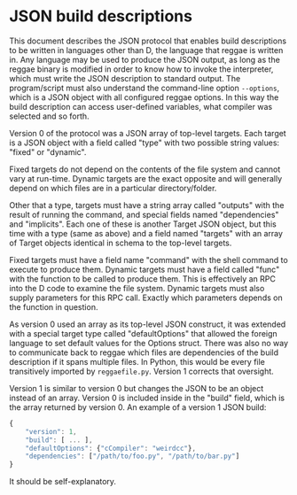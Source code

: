 JSON build descriptions
=======================

This document describes the JSON protocol that enables build
descriptions to be written in languages other than D, the
language that reggae is written in. Any language may be
used to produce the JSON output, as long as the reggae
binary is modified in order to know how to invoke the
interpreter, which must write the JSON description to
standard output. The program/script must also understand
the command-line option `--options`, which is a JSON
object with all configured reggae options. In this way
the build description can access user-defined variables,
what compiler was selected and so forth.

Version 0 of the protocol was a JSON array of top-level
targets. Each target is a JSON object with a field called
"type" with two possible string values: "fixed" or
"dynamic".

Fixed targets do not depend on the contents of the file
system and cannot vary at run-time. Dynamic targets are
the exact opposite and will generally depend on which files
are in a particular directory/folder.

Other that a type, targets must have a string array called "outputs"
with the result of running the command, and special fields named
"dependencies" and "implicits". Each one of these is another Target
JSON object, but this time with a type (same as above) and a field
named "targets" with an array of Target objects identical in schema to
the top-level targets.

Fixed targets must have a field name "command" with the shell command
to execute to produce them. Dynamic targets must have a field called
"func" with the function to be called to produce them. This is
effectively an RPC into the D code to examine the file system.
Dynamic targets must also supply parameters for this RPC call.
Exactly which parameters depends on the function in question.

As version 0 used an array as its top-level JSON construct, it was
extended with a special target type called "defaultOptions" that
allowed the foreign language to set default values for the
Options struct. There was also no way to communicate back to reggae
which files are dependencies of the build description if it spans
multiple files. In Python, this would be every file transitively
imported by `reggaefile.py`. Version 1 corrects that oversight.

Version 1 is similar to version 0 but changes the JSON to be an
object instead of an array. Version 0 is included inside in the
"build" field, which is the array returned by version 0. An
example of a version 1 JSON build:

```javascript
{
    "version": 1,
    "build": [ ... ],
    "defaultOptions": {"cCompiler": "weirdcc"},
    "dependencies": ["/path/to/foo.py", "/path/to/bar.py"]
}
```

It should be self-explanatory.
